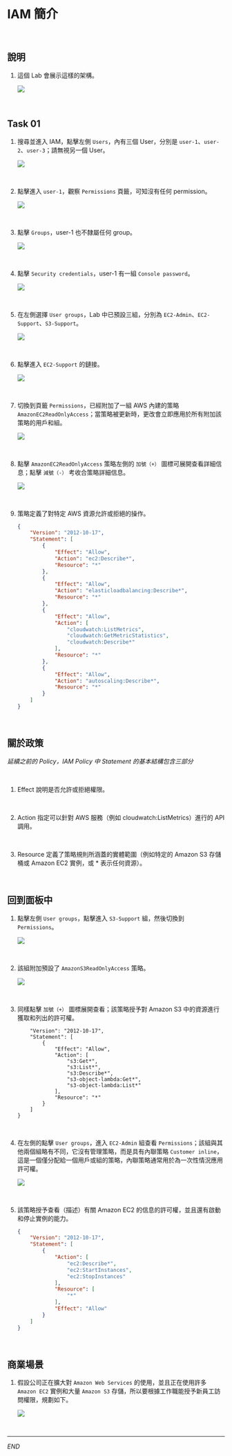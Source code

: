 # IAM 簡介

<br>

## 說明

1. 這個 Lab 會展示這樣的架構。

    ![](images/img_04.png)

<br>

## Task 01

1. 搜尋並進入 IAM，點擊左側 `Users`，內有三個 User，分別是 `user-1`、`user-2`、`user-3`；請無視另一個 User。

    ![](images/img_05.png)

<br>

2. 點擊進入 `user-1`，觀察 `Permissions` 頁籤，可知沒有任何 permission。

    ![](images/img_06.png)

<br>

3. 點擊 `Groups`，user-1 也不隸屬任何 group。

    ![](images/img_07.png)

<br>

4. 點擊 `Security credentials`，user-1 有一組 `Console password`。

    ![](images/img_08.png)

<br>

5. 在左側選擇 `User groups`，Lab 中已預設三組，分別為 `EC2-Admin`、`EC2-Support`、`S3-Support`。

    ![](images/img_09.png)

<br>

6. 點擊進入 `EC2-Support` 的鏈接。

    ![](images/img_10.png)

<br>

7. 切換到頁籤 `Permissions`，已經附加了一組 AWS 內建的策略 `AmazonEC2ReadOnlyAccess`；當策略被更新時，更改會立即應用於所有附加該策略的用戶和組。

    ![](images/img_11.png)

<br>

8. 點擊 `AmazonEC2ReadOnlyAccess` 策略左側的 `加號（+）` 圖標可展開查看詳細信息；點擊 `減號（-）` 考收合策略詳細信息。

    ![](images/img_12.png)

<br>

9. 策略定義了對特定 AWS 資源允許或拒絕的操作。

    ```json
    {
        "Version": "2012-10-17",
        "Statement": [
            {
                "Effect": "Allow",
                "Action": "ec2:Describe*",
                "Resource": "*"
            },
            {
                "Effect": "Allow",
                "Action": "elasticloadbalancing:Describe*",
                "Resource": "*"
            },
            {
                "Effect": "Allow",
                "Action": [
                    "cloudwatch:ListMetrics",
                    "cloudwatch:GetMetricStatistics",
                    "cloudwatch:Describe*"
                ],
                "Resource": "*"
            },
            {
                "Effect": "Allow",
                "Action": "autoscaling:Describe*",
                "Resource": "*"
            }
        ]
    }
    ```

<br>

## 關於政策

_延續之前的 Policy，IAM Policy 中 Statement 的基本結構包含三部分_

<br>

1. Effect 說明是否允許或拒絕權限。

<br>

2. Action 指定可以針對 AWS 服務（例如 cloudwatch:ListMetrics）進行的 API 調用。

<br>

3. Resource 定義了策略規則所涵蓋的實體範圍（例如特定的 Amazon S3 存儲桶或 Amazon EC2 實例，或 * 表示任何資源）。

<br>

## 回到面板中

1. 點擊左側 `User groups`，點擊進入 `S3-Support` 組，然後切換到 `Permissions`。

    ![](images/img_13.png)

<br>

2. 該組附加預設了 `AmazonS3ReadOnlyAccess` 策略。

    ![](images/img_14.png)

<br>

3. 同樣點擊 `加號（+）` 圖標展開查看；該策略授予對 Amazon S3 中的資源進行獲取和列出的許可權。

    ```json{
        "Version": "2012-10-17",
        "Statement": [
            {
                "Effect": "Allow",
                "Action": [
                    "s3:Get*",
                    "s3:List*",
                    "s3:Describe*",
                    "s3-object-lambda:Get*",
                    "s3-object-lambda:List*"
                ],
                "Resource": "*"
            }
        ]
    }
    ```

<br>

4. 在左側的點擊 `User groups`，進入 `EC2-Admin` 組查看 `Permissions`；該組與其他兩個組略有不同，它沒有管理策略，而是具有內聯策略 `Customer inline`，這是一個僅分配給一個用戶或組的策略，內聯策略通常用於為一次性情況應用許可權。

    ![](images/img_15.png)

<br>

5. 該策略授予查看（描述）有關 Amazon EC2 的信息的許可權，並且還有啟動和停止實例的能力。

    ```json
    {
        "Version": "2012-10-17",
        "Statement": [
            {
                "Action": [
                    "ec2:Describe*",
                    "ec2:StartInstances",
                    "ec2:StopInstances"
                ],
                "Resource": [
                    "*"
                ],
                "Effect": "Allow"
            }
        ]
    }
    ```

<br>

## 商業場景

1. 假設公司正在擴大對 `Amazon Web Services` 的使用，並且正在使用許多 `Amazon EC2` 實例和大量 `Amazon S3` 存儲，所以要根據工作職能授予新員工訪問權限，規劃如下。

    ![](images/img_16.png)

<br>

___

_END_
